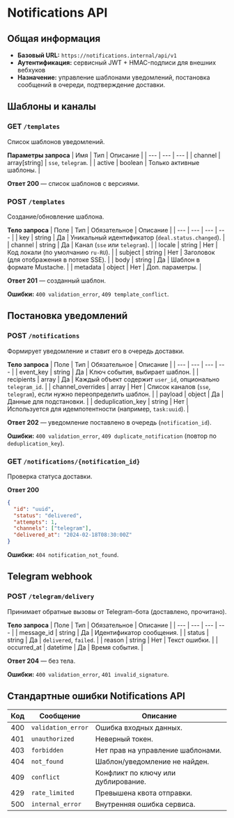 # Notifications API

## Общая информация
- **Базовый URL:** `https://notifications.internal/api/v1`
- **Аутентификация:** сервисный JWT + HMAC-подписи для внешних вебхуков
- **Назначение:** управление шаблонами уведомлений, постановка сообщений в очереди, подтверждение доставки.

## Шаблоны и каналы

### GET `/templates`
Список шаблонов уведомлений.

**Параметры запроса**
| Имя | Тип | Описание |
| --- | --- | --- |
| channel | array[string] | `sse`, `telegram`. |
| active | boolean | Только активные шаблоны. |

**Ответ 200** — список шаблонов с версиями.

### POST `/templates`
Создание/обновление шаблона.

**Тело запроса**
| Поле | Тип | Обязательное | Описание |
| --- | --- | --- | --- |
| key | string | Да | Уникальный идентификатор (`deal.status.changed`). |
| channel | string | Да | Канал (`sse` или `telegram`). |
| locale | string | Нет | Код локали (по умолчанию `ru-RU`). |
| subject | string | Нет | Заголовок (для отображения в потоке SSE). |
| body | string | Да | Шаблон в формате Mustache. |
| metadata | object | Нет | Доп. параметры. |

**Ответ 201** — созданный шаблон.

**Ошибки:** `400 validation_error`, `409 template_conflict`.

## Постановка уведомлений

### POST `/notifications`
Формирует уведомление и ставит его в очередь доставки.

**Тело запроса**
| Поле | Тип | Обязательное | Описание |
| --- | --- | --- | --- |
| event_key | string | Да | Ключ события, выбирает шаблон. |
| recipients | array<object> | Да | Каждый объект содержит `user_id`, опционально `telegram_id`. |
| channel_overrides | array<string> | Нет | Список каналов (`sse`, `telegram`), если нужно переопределить шаблон. |
| payload | object | Да | Данные для подстановки. |
| deduplication_key | string | Нет | Используется для идемпотентности (например, `task:uuid`). |

**Ответ 202** — уведомление поставлено в очередь (`notification_id`).

**Ошибки:** `400 validation_error`, `409 duplicate_notification` (повтор по `deduplication_key`).

### GET `/notifications/{notification_id}`
Проверка статуса доставки.

**Ответ 200**
```json
{
  "id": "uuid",
  "status": "delivered",
  "attempts": 1,
  "channels": ["telegram"],
  "delivered_at": "2024-02-18T08:30:00Z"
}
```

**Ошибки:** `404 notification_not_found`.

## Telegram webhook

### POST `/telegram/delivery`
Принимает обратные вызовы от Telegram-бота (доставлено, прочитано).

**Тело запроса**
| Поле | Тип | Обязательное | Описание |
| --- | --- | --- | --- |
| message_id | string | Да | Идентификатор сообщения. |
| status | string | Да | `delivered`, `failed`. |
| reason | string | Нет | Текст ошибки. |
| occurred_at | datetime | Да | Время события. |

**Ответ 204** — без тела.

**Ошибки:** `400 validation_error`, `401 invalid_signature`.

## Стандартные ошибки Notifications API

| Код | Сообщение | Описание |
| --- | --- | --- |
| 400 | `validation_error` | Ошибка входных данных. |
| 401 | `unauthorized` | Неверный токен. |
| 403 | `forbidden` | Нет прав на управление шаблонами. |
| 404 | `not_found` | Шаблон/уведомление не найден. |
| 409 | `conflict` | Конфликт по ключу или дублирование. |
| 429 | `rate_limited` | Превышена квота отправки. |
| 500 | `internal_error` | Внутренняя ошибка сервиса. |

